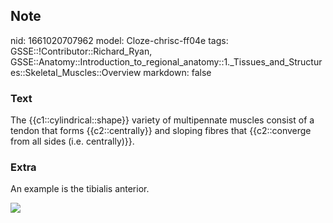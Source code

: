 ## Note
nid: 1661020707962
model: Cloze-chrisc-ff04e
tags: GSSE::!Contributor::Richard_Ryan, GSSE::Anatomy::Introduction_to_regional_anatomy::1._Tissues_and_Structures::Skeletal_Muscles::Overview
markdown: false

### Text
<div class="toggle">
  The {{c1::cylindrical::shape}} variety of multipennate muscles
  consist of a tendon that forms {{c2::centrally}} and sloping
  fibres that {{c2::converge from all sides (i.e. centrally)}}.
</div>

### Extra
<p id="02e5ebe0-903f-4644-a19e-8a621825f5b3" class="">An example is
the tibialis anterior.
<p id="02e5ebe0-903f-4644-a19e-8a621825f5b3" class=""><img src= 
"3-s2.0-B9780128042540000053-f05-16-9780128042540.jpg">
